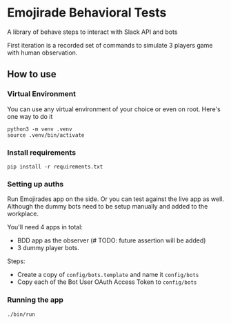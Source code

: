 # Emojirade Behavioral Tests
A library of behave steps to interact with Slack API and bots

First iteration is a recorded set of commands to simulate 3 players game
with human observation.

## How to use

### Virtual Environment
You can use any virtual environment of your choice or even on root.
Here's one way to do it

```
python3 -m venv .venv
source .venv/bin/activate
```

### Install requirements

```
pip install -r requirements.txt
```

### Setting up auths
Run Emojirades app on the side. Or you can test against the live app as well.
Although the dummy bots need to be setup manually and added to the workplace.

You'll need 4 apps in total:
- BDD app as the observer (# TODO: future assertion will be added)
- 3 dummy player bots.

Steps:
- Create a copy of `config/bots.template` and name it `config/bots`
- Copy each of the Bot User OAuth Access Token to `config/bots`

### Running the app

```
./bin/run
```

